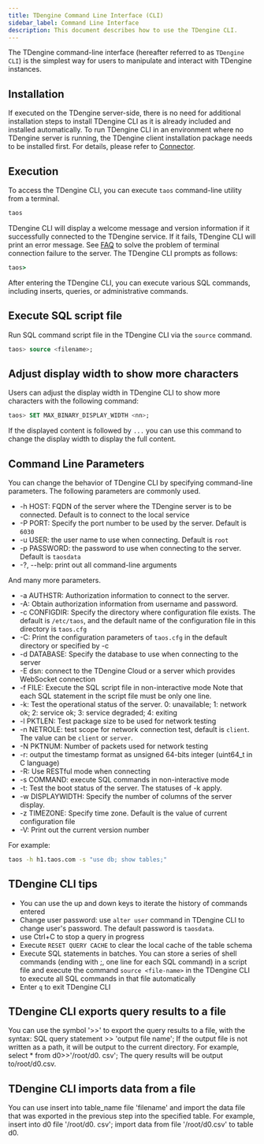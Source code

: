 ```yaml
---
title: TDengine Command Line Interface (CLI)
sidebar_label: Command Line Interface
description: This document describes how to use the TDengine CLI.
---
```


The TDengine command-line interface (hereafter referred to as `TDengine CLI`) is the simplest way for users to manipulate and interact with TDengine instances.

## Installation

If executed on the TDengine server-side, there is no need for additional installation steps to install TDengine CLI as it is already included and installed automatically. To run TDengine CLI in an environment where no TDengine server is running, the TDengine client installation package needs to be installed first. For details, please refer to [Connector](/reference/connector/).

## Execution

To access the TDengine CLI, you can execute `taos` command-line utility from a terminal.

```bash
taos
```

TDengine CLI will display a welcome message and version information if it successfully connected to the TDengine service. If it fails, TDengine CLI will print an error message. See [FAQ](/train-faq/faq) to solve the problem of terminal connection failure to the server. The TDengine CLI prompts as follows:

```cmd
taos>
```

After entering the TDengine CLI, you can execute various SQL commands, including inserts, queries, or administrative commands.

## Execute SQL script file

Run SQL command script file in the TDengine CLI via the `source` command.

```sql
taos> source <filename>;
```

## Adjust display width to show more characters

Users can adjust the display width in TDengine CLI to show more characters with the following command:

```sql
taos> SET MAX_BINARY_DISPLAY_WIDTH <nn>;
```

If the displayed content is followed by `...` you can use this command to change the display width to display the full content.

## Command Line Parameters

You can change the behavior of TDengine CLI by specifying command-line parameters. The following parameters are commonly used.

- -h HOST: FQDN of the server where the TDengine server is to be connected. Default is to connect to the local service
- -P PORT: Specify the port number to be used by the server. Default is `6030`
- -u USER: the user name to use when connecting. Default is `root`
- -p PASSWORD: the password to use when connecting to the server. Default is `taosdata`
- -?, --help: print out all command-line arguments

And many more parameters.

- -a AUTHSTR: Authorization information to connect to the server.
- -A: Obtain authorization information from username and password.
- -c CONFIGDIR: Specify the directory where configuration file exists. The default is `/etc/taos`, and the default name of the configuration file in this directory is `taos.cfg`
- -C: Print the configuration parameters of `taos.cfg` in the default directory or specified by -c
- -d DATABASE: Specify the database to use when connecting to the server
- -E dsn: connect to the TDengine Cloud or a server which provides WebSocket connection
- -f FILE: Execute the SQL script file in non-interactive mode Note that each SQL statement in the script file must be only one line.
- -k: Test the operational status of the server. 0: unavailable; 1: network ok; 2: service ok; 3: service degraded; 4: exiting
- -l PKTLEN: Test package size to be used for network testing
- -n NETROLE: test scope for network connection test, default is `client`. The value can be `client` or `server`.
- -N PKTNUM: Number of packets used for network testing
- -r: output the timestamp format as unsigned 64-bits integer (uint64_t in C language)
- -R: Use RESTful mode when connecting
- -s COMMAND: execute SQL commands in non-interactive mode
- -t: Test the boot status of the server. The statuses of -k apply.
- -w DISPLAYWIDTH: Specify the number of columns of the server display.
- -z TIMEZONE: Specify time zone. Default is the value of current configuration file
- -V: Print out the current version number

For example:

```bash
taos -h h1.taos.com -s "use db; show tables;"
```

## TDengine CLI tips

- You can use the up and down keys to iterate the history of commands entered
- Change user password: use `alter user` command in TDengine CLI to change user's password. The default password is `taosdata`.
- use Ctrl+C to stop a query in progress
- Execute `RESET QUERY CACHE` to clear the local cache of the table schema
- Execute SQL statements in batches. You can store a series of shell commands (ending with ;, one line for each SQL command) in a script file and execute the command `source <file-name>` in the TDengine CLI to execute all SQL commands in that file automatically
- Enter `q` to exit TDengine CLI

## TDengine CLI exports query results to a file  

You can use the symbol '>>' to export the query results to a file, with the syntax: SQL query statement >> 'output file name'; If the output file is not written as a path, it will be output to the current directory. For example, select * from d0>>'/root/d0. csv'; The query results will be output to/root/d0.csv.

## TDengine CLI imports data from a file

You can use insert into table_name file 'filename' and import the data file that was exported in the previous step into the specified table. For example, insert into d0 file '/root/d0. csv'; import data from file '/root/d0.csv' to table d0.
